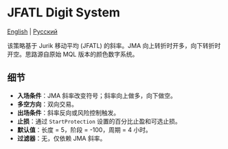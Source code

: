 # JFATL Digit System
[English](README.md) | [Русский](README_ru.md)

该策略基于 Jurik 移动平均 (JFATL) 的斜率。JMA 向上转折时开多，向下转折时开空。思路源自原始 MQL 版本的颜色数字系统。

## 细节
- **入场条件**：JMA 斜率改变符号；斜率向上做多，向下做空。
- **多空方向**：双向交易。
- **出场条件**：斜率反向或风险控制触发。
- **止损**：通过 `StartProtection` 设置的百分比止盈和可选止损。
- **默认值**：长度 = 5，阶段 = -100，周期 = 4 小时。
- **过滤器**：无，仅依赖 JMA 斜率。
